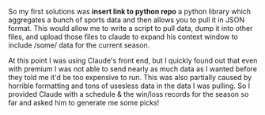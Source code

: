 So my first solutions was **insert link to python repo** a python library which aggregates a bunch of sports data and then allows you to pull it in JSON format. This would allow me to write a script to pull data, dump it into other files, and upload those files to claude to expand his context window to include /some/ data for the current season.

At this point I was using Claude's front end, but I quickly found out that even with premium I was not able to send nearly as much data as I wanted before they told me it'd be too expensive to run. This was also partially caused by horrible formatting and tons of usesless data in the data I was pulling. So I provided Claude with a schedule & the win/loss records for the season so far and asked him to generate me some picks!